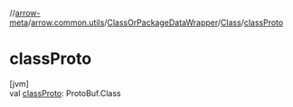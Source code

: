 //[arrow-meta](../../../../index.md)/[arrow.common.utils](../../index.md)/[ClassOrPackageDataWrapper](../index.md)/[Class](index.md)/[classProto](class-proto.md)

# classProto

[jvm]\
val [classProto](class-proto.md): ProtoBuf.Class
